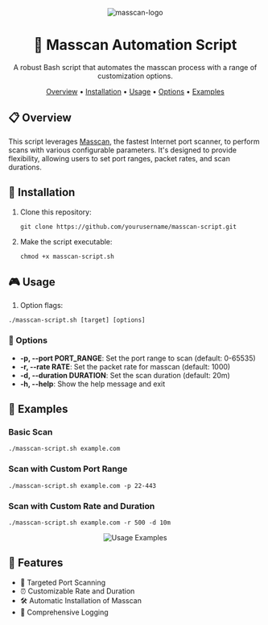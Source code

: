 <p align="center">
  <img src="https://path/to/logo.png" alt="masscan-logo"> <!-- Add your project logo here -->
</p>

<h1 align="center">🚀 Masscan Automation Script</h1>

<p align="center">
  A robust Bash script that automates the masscan process with a range of customization options.
</p>

<p align="center">
  <a href="#overview">Overview</a> •
  <a href="#installation">Installation</a> •
  <a href="#usage">Usage</a> •
  <a href="#options">Options</a> •
  <a href="#examples">Examples</a>
</p>

## 📋 Overview
This script leverages [Masscan](https://github.com/robertdavidgraham/masscan), the fastest Internet port scanner, to perform scans with various configurable parameters. It's designed to provide flexibility, allowing users to set port ranges, packet rates, and scan durations.

## 🔧 Installation
1. Clone this repository:
   ```
   git clone https://github.com/yourusername/masscan-script.git
   ```
2. Make the script executable:
   ```
   chmod +x masscan-script.sh
   ```

## 🎮 Usage
1. Option flags:
  ```
  ./masscan-script.sh [target] [options]
  ```

### 🧩 Options
- **-p, --port PORT_RANGE**: Set the port range to scan (default: 0-65535)
- **-r, --rate RATE**: Set the packet rate for masscan (default: 1000)
- **-d, --duration DURATION**: Set the scan duration (default: 20m)
- **-h, --help**: Show the help message and exit

## 📖 Examples
### Basic Scan
```
./masscan-script.sh example.com
```

### Scan with Custom Port Range
```
./masscan-script.sh example.com -p 22-443
```

### Scan with Custom Rate and Duration
```
./masscan-script.sh example.com -r 500 -d 10m
```

<p align="center">
  <img src="https://path/to/usage-examples.png" alt="Usage Examples"> <!-- Add a screenshot of examples -->
</p>

## 🚀 Features
- 🎯 Targeted Port Scanning
- ⏰ Customizable Rate and Duration
- 🛠️ Automatic Installation of Masscan
- 📝 Comprehensive Logging

